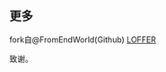 ## 更多

fork自@FromEndWorld(Github) [LOFFER](https://fromendworld.github.io/LOFFER/ "LOFFER-一个可以fork的博客")

致谢。
